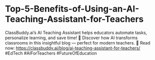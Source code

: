 # Top-5-Benefits-of-Using-an-AI-Teaching-Assistant-for-Teachers

ClassBuddy.ai’s AI Teaching Assistant helps educators automate tasks, personalize learning, and save time! 🎯 Discover how AI transforms classrooms in this insightful blog — perfect for modern teachers. 🚀 Read now: https://classbuddy.ai/blog/ai-teaching-assistant-for-teachers/ #EdTech #AIForTeachers #FutureOfEducation
